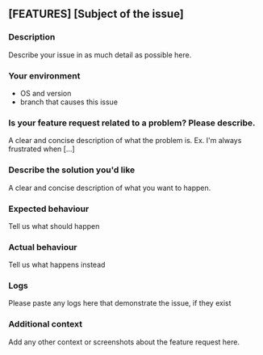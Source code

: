 ## [FEATURES] [Subject of the issue]

### Description

Describe your issue in as much detail as possible here.

### Your environment

* OS and version
* branch that causes this issue

### Is your feature request related to a problem? Please describe.

A clear and concise description of what the problem is. Ex. I'm always frustrated when [...]

### Describe the solution you'd like

A clear and concise description of what you want to happen.

### Expected behaviour

Tell us what should happen

### Actual behaviour

Tell us what happens instead

### Logs

Please paste any logs here that demonstrate the issue, if they exist

### Additional context

Add any other context or screenshots about the feature request here.
